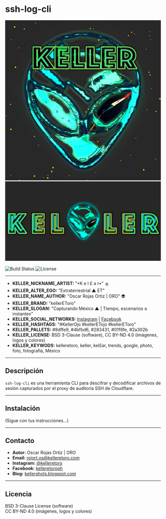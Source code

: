 # ssh-log-cli

![Logo](assets/logo.png)
![Letrero](assets/letrero.jpg)

![Build Status](https://img.shields.io/badge/build-passing-brightgreen)
![License](https://img.shields.io/badge/license-BSD%203--Clause-blue)

---

- **KELLER_NICKNAME_ARTIST:** "•K e l £ ə r•" 🛸  
- **KELLER_ALTER_EGO:** "Extraterrestrial ▲ ET"  
- **KELLER_NAME_AUTHOR:** "Oscar Rojas Ortiz | ORO" 👽  
- **KELLER_BRAND:** "kellerEToro"  
- **KELLER_SLOGAN:** "Capturando México ▲ | Tiempo, escenarios ə instantes"  
- **KELLER_SOCIAL_NETWORKS:** [Instagram](https://instagram.com/kelleretoro) | [Facebook](https://facebook.com/kelleretoroph)  
- **KELLER_HASHTAGS:** "#KellerOjo #kellerETojo #kellerEToro"  
- **KELLER_PALLETS:** #8dffe9, #4bfbd6, #283431, #01f8fe, #2a302b  
- **KELLER_LICENSE:** BSD 3-Clause (software), CC BY-ND 4.0 (imágenes, logos y colores)  
- **KELLER_KEYWODS:** kelleretoro, keller, kel£ǝr, trends, google, photo, foto, fotografía, México  

---

## Descripción

`ssh-log-cli` es una herramienta CLI para descifrar y decodificar archivos de sesión capturados por el proxy de auditoría SSH de Cloudflare.

---

## Instalación

(Sigue con tus instrucciones...)

---

## Contacto

- **Autor:** Oscar Rojas Ortiz | ORO
- **Email:** rojort.os@kelleretoro.com
- **Instagram:** [@kelleretoro](https://instagram.com/kelleretoro)
- **Facebook:** [kelleretoroph](https://facebook.com/kelleretoroph)
- **Blog:** [kellershots.blogspot.com](https://kellershots.blogspot.com)

---

## Licencia

BSD 3-Clause License (software)  
CC BY-ND 4.0 (imágenes, logos y colores)
